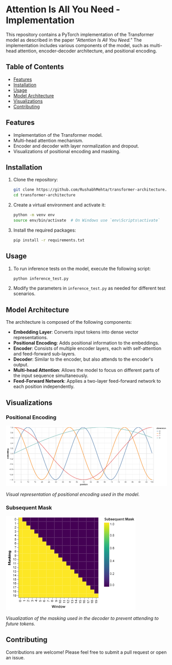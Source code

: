 # Attention Is All You Need - Implementation

This repository contains a PyTorch implementation of the Transformer model as described in the paper *"Attention Is All You Need."* The implementation includes various components of the model, such as multi-head attention, encoder-decoder architecture, and positional encoding.

## Table of Contents

- [Features](#features)
- [Installation](#installation)
- [Usage](#usage)
- [Model Architecture](#model-architecture)
- [Visualizations](#visualizations)
- [Contributing](#contributing)

## Features

- Implementation of the Transformer model.
- Multi-head attention mechanism.
- Encoder and decoder with layer normalization and dropout.
- Visualizations of positional encoding and masking.

## Installation

1. Clone the repository:

   ```bash
   git clone https://github.com/RushabhMehta/transformer-architecture.git
   cd transformer-architecture
   ```

2. Create a virtual environment and activate it:

   ```bash
   python -m venv env
   source env/bin/activate  # On Windows use `env\Scripts\activate`
   ```

3. Install the required packages:

   ```bash
   pip install -r requirements.txt
   ```

## Usage

1. To run inference tests on the model, execute the following script:

   ```bash
   python inference_test.py
   ```

2. Modify the parameters in `inference_test.py` as needed for different test scenarios.

## Model Architecture

The architecture is composed of the following components:

- **Embedding Layer**: Converts input tokens into dense vector representations.
- **Positional Encoding**: Adds positional information to the embeddings.
- **Encoder**: Consists of multiple encoder layers, each with self-attention and feed-forward sub-layers.
- **Decoder**: Similar to the encoder, but also attends to the encoder's output.
- **Multi-head Attention**: Allows the model to focus on different parts of the input sequence simultaneously.
- **Feed-Forward Network**: Applies a two-layer feed-forward network to each position independently.

## Visualizations

### Positional Encoding

![Positional Encoding](visualisation/positional_encoding_visualised.png)

*Visual representation of positional encoding used in the model.*

### Subsequent Mask

![Subsequent Mask](visualisation/masking_visualised.png)

*Visualization of the masking used in the decoder to prevent attending to future tokens.*

## Contributing

Contributions are welcome! Please feel free to submit a pull request or open an issue.
